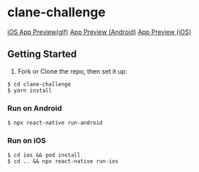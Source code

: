 # clane-challenge


[iOS App Preview(gif)](./doc/images/iOS-preview.gif)
[App Preview (Android)](./doc/images/screenshotAndroid.png)
[App Preview (iOS)](./doc/images/screenshotIOS.png)

## Getting Started

1. Fork or Clone the repo, then set it up:

```
$ cd clane-challenge
$ yarn install
```

### Run on Android

```
$ npx react-native run-android
```

### Run on iOS

```
$ cd ios && pod install
$ cd .. && npx react-native run-ios
```

